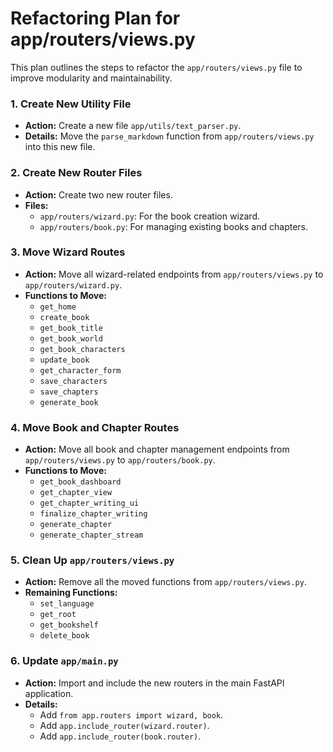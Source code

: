 # Refactoring Plan for app/routers/views.py

This plan outlines the steps to refactor the `app/routers/views.py` file to improve modularity and maintainability.

### 1. Create New Utility File

- **Action:** Create a new file `app/utils/text_parser.py`.
- **Details:** Move the `parse_markdown` function from `app/routers/views.py` into this new file.

### 2. Create New Router Files

- **Action:** Create two new router files.
- **Files:**
  - `app/routers/wizard.py`: For the book creation wizard.
  - `app/routers/book.py`: For managing existing books and chapters.

### 3. Move Wizard Routes

- **Action:** Move all wizard-related endpoints from `app/routers/views.py` to `app/routers/wizard.py`.
- **Functions to Move:**
  - `get_home`
  - `create_book`
  - `get_book_title`
  - `get_book_world`
  - `get_book_characters`
  - `update_book`
  - `get_character_form`
  - `save_characters`
  - `save_chapters`
  - `generate_book`

### 4. Move Book and Chapter Routes

- **Action:** Move all book and chapter management endpoints from `app/routers/views.py` to `app/routers/book.py`.
- **Functions to Move:**
  - `get_book_dashboard`
  - `get_chapter_view`
  - `get_chapter_writing_ui`
  - `finalize_chapter_writing`
  - `generate_chapter`
  - `generate_chapter_stream`

### 5. Clean Up `app/routers/views.py`

- **Action:** Remove all the moved functions from `app/routers/views.py`.
- **Remaining Functions:**
  - `set_language`
  - `get_root`
  - `get_bookshelf`
  - `delete_book`

### 6. Update `app/main.py`

- **Action:** Import and include the new routers in the main FastAPI application.
- **Details:**
  - Add `from app.routers import wizard, book`.
  - Add `app.include_router(wizard.router)`.
  - Add `app.include_router(book.router)`.